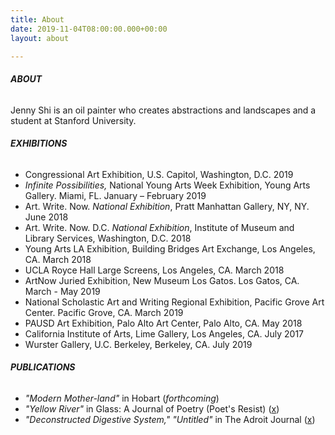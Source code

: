```yaml
---
title: About
date: 2019-11-04T08:00:00.000+00:00
layout: about

---
```

<!-- if you want to change the photo, change the url in data-src -->
<!-- <img class="lazy" src="/assets/images/lazy.jpg" data-src="/uploads/high6.jpg"> -->

###### **ABOUT**

Jenny Shi is an oil painter who creates abstractions and landscapes and a student at Stanford University.

###### **EXHIBITIONS**

* Congressional Art Exhibition, U.S. Capitol, Washington, D.C. 2019
* _Infinite Possibilities,_ National Young Arts Week Exhibition, Young Arts Gallery. Miami, FL. January – February 2019
* Art. Write. Now. _National Exhibition_, Pratt Manhattan Gallery, NY, NY. June 2018
* Art. Write. Now. D.C. _National Exhibition_, Institute of Museum and Library Services, Washington, D.C. 2018
* Young Arts LA Exhibition, Building Bridges Art Exchange, Los Angeles, CA. March 2018
* UCLA Royce Hall Large Screens, Los Angeles, CA. March 2018
* ArtNow Juried Exhibition, New Museum Los Gatos. Los Gatos, CA. March - May 2019
* National Scholastic Art and Writing Regional Exhibition, Pacific Grove Art Center. Pacific Grove, CA. March 2019
* PAUSD Art Exhibition, Palo Alto Art Center, Palo Alto, CA. May 2018
* California Institute of Arts, Lime Gallery, Los Angeles, CA. July 2017
* Wurster Gallery, U.C. Berkeley, Berkeley, CA. July 2019

###### **PUBLICATIONS**

* _"Modern Mother-land"_ in Hobart (_forthcoming_)
* _"Yellow River"_ in Glass: A Journal of Poetry (Poet's Resist) ([x](http://www.glass-poetry.com/poets-resist/shi-yellow.html))
* _"Deconstructed Digestive System," "Untitled"_ in The Adroit Journal ([x](https://theadroitjournal.org/issue-thirty-one/jenny-shi-art/))